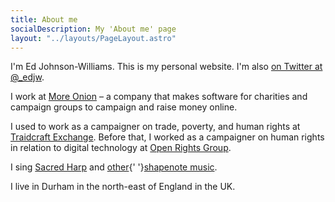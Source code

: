 ```yaml
---
title: About me
socialDescription: My 'About me' page
layout: "../layouts/PageLayout.astro"
---
```

I'm Ed Johnson-Williams. This is my personal website. I'm also [on Twitter at @_edjw](https://twitter.com/_edjw).

I work at [More Onion](https://www.more-onion.com) – a company that makes software for charities and campaign groups to campaign and raise money online.

I used to work as a campaigner on trade, poverty, and human rights at [Traidcraft Exchange](https://traidcraftexchange.org). Before that, I worked as a campaigner on human rights in relation to digital technology at [Open Rights Group](https://www.openrightsgroup.org).

I sing [Sacred Harp](https://en.wikipedia.org/wiki/Sacred_Harp) and [other](https://en.wikipedia.org/wiki/The_Christian_Harmony){' '}[shapenote music](https://en.wikipedia.org/wiki/Shape_note).

I live in Durham in the north-east of England in the UK.